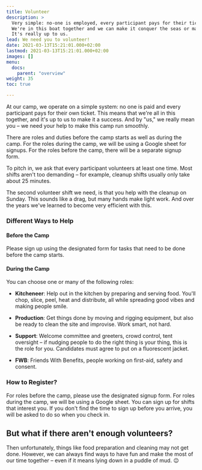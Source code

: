 ```yaml
---
title: Volunteer
description: >
  Very simple: no-one is employed, every participant pays for their ticket. 
  We're in this boat together and we can make it conquer the seas or make it crash into a big iceberg. 
  It's really up to us.
lead: We need you to volunteer!
date: 2021-03-13T15:21:01.000+02:00
lastmod: 2021-03-13T15:21:01.000+02:00
images: []
menu: 
  docs:
    parent: "overview"
weight: 35
toc: true

---
```

At our camp, we operate on a simple system: no one is paid and every participant pays for their own ticket. This means that we're all in this together, and it's up to us to make it a success. And by "us," we really mean you – we need your help to make this camp run smoothly.

There are roles and duties before the camp starts as well as during the camp. For the roles during the camp, we will be using a Google sheet for signups. For the roles before the camp, there will be a separate signup form.

To pitch in, we ask that every participant volunteers at least one time. Most shifts aren't too demanding – for example, cleanup shifts usually only take about 25 minutes.

The second volunteer shift we need, is that you help with the cleanup on Sunday. This sounds like a drag, but many hands make light work. And over the years we've learned to become very efficient with this.  

### Different Ways to Help

#### Before the Camp

Please sign up using the designated form for tasks that need to be done before the camp starts.

#### During the Camp

You can choose one or many of the following roles:

- **Kitcheneer**: Help out in the kitchen by preparing and serving food. You'll chop, slice, peel, heat and distribute, all while spreading good vibes and making people smile.

- **Production**: Get things done by moving and rigging equipment, but also be ready to clean the site and improvise. Work smart, not hard.

- **Support**: Welcome committee and greeters, crowd control, tent oversight – if nudging people to do the right thing is your thing, this is the role for you. Candidates must agree to put on a fluorescent jacket.

- **FWB**: Friends With Benefits, people working on first-aid, safety and consent.

### How to Register?

For roles before the camp, please use the designated signup form. For roles during the camp, we will be using a Google sheet. You can sign up for shifts that interest you. If you don't find the time to sign up before you arrive, you will be asked to do so when you check in.


## But what if there aren't enough volunteers?

Then unfortunately, things like food preparation and cleaning may not get done. However, we can always find ways to have fun and make the most of our time together – even if it means lying down in a puddle of mud. :wink:

